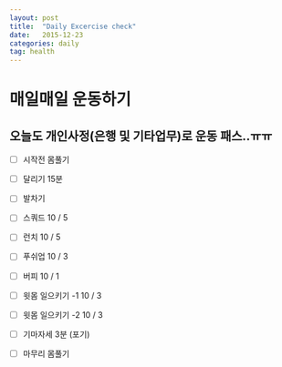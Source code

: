 ```yaml
---
layout: post
title:  "Daily Excercise check"
date:   2015-12-23
categories: daily
tag: health
---
```


# 매일매일 운동하기

## 오늘도 개인사정(은행 및 기타업무)로 운동 패스..ㅠㅠ
- [ ] 시작전 몸풀기
- [ ] 달리기 15분
- [ ] 발차기
- [ ] 스쿼드 10 / 5
- [ ] 런치 10 / 5
- [ ] 푸쉬업 10 / 3
- [ ] 버피 10 / 1
- [ ] 윗몸 일으키기 -1 10 / 3
- [ ] 윗몸 일으키기 -2 10 / 3
- [ ] 기마자세 3분 (포기)
- [ ] 마무리 몸풀기



